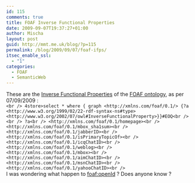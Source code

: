 ```yaml
---
id: 115
comments: true
title: FOAF Inverse Functional Properties
date: 2009-09-07T19:37:27+01:00
author: Mischa
layout: post
guid: http://mmt.me.uk/blog/?p=115
permalink: /blog/2009/09/07/foaf-ifps/
itsec_enable_ssl:
  - "1"
categories:
  - FOAF
  - SemanticWeb
---
```

These are the  [Inverse Functional Properties](http://esw.w3.org/topic/InverseFunctionalProperty) of the [FOAF ontology](http://xmlns.com/foaf/0.1/), as per 07/09/2009 :  
`<br />
4store>select * where { graph <http://xmlns.com/foaf/0.1/> {?a <http://www.w3.org/1999/02/22-rdf-syntax-ns#type> <http://www.w3.org/2002/07/owl#InverseFunctionalProperty>}}#EOQ<br />
`  
`<br />
?a<br />
<http://xmlns.com/foaf/0.1/homepage><br />
<http://xmlns.com/foaf/0.1/mbox_sha1sum><br />
<http://xmlns.com/foaf/0.1/jabberID><br />
<http://xmlns.com/foaf/0.1/isPrimaryTopicOf><br />
<http://xmlns.com/foaf/0.1/icqChatID><br />
<http://xmlns.com/foaf/0.1/weblog><br />
<http://xmlns.com/foaf/0.1/mbox><br />
<http://xmlns.com/foaf/0.1/aimChatID><br />
<http://xmlns.com/foaf/0.1/msnChatID><br />
<http://xmlns.com/foaf/0.1/yahooChatID><br />
`  
I was wondering what happen to [foaf:openId](http://xmlns.com/foaf/0.1/openID) ? Does anyone know ?
